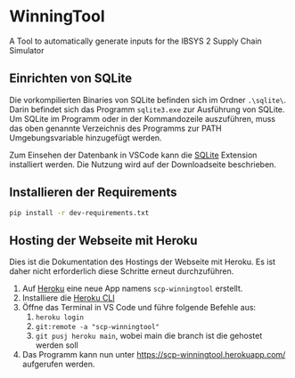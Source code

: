 # WinningTool

A Tool to automatically generate inputs for the IBSYS 2 Supply Chain Simulator

## Einrichten von SQLite
Die vorkompilierten Binaries von SQLite befinden sich im Ordner `.\sqlite\`. Darin befindet sich das Programm `sqlite3.exe` zur Ausführung von SQLite. Um SQLite im Programm oder in der Kommandozeile auszuführen, muss das oben genannte Verzeichnis des Programms zur PATH Umgebungsvariable hinzugefügt werden. 

Zum Einsehen der Datenbank in VSCode kann die [SQLite](https://marketplace.visualstudio.com/items?itemName=alexcvzz.vscode-sqlite) Extension installiert werden. Die Nutzung wird auf der Downloadseite beschrieben.

## Installieren der Requirements
```sh
pip install -r dev-requirements.txt
```

## Hosting der Webseite mit Heroku 
Dies ist die Dokumentation des Hostings der Webseite mit Heroku. Es ist daher nicht erforderlich diese Schritte erneut durchzuführen.

1. Auf [Heroku](https://dashboard.heroku.com/apps) eine neue App namens `scp-winningtool` erstellt.
2. Installiere die [Heroku CLI](https://devcenter.heroku.com/articles/heroku-cli)
3. Öffne das Terminal in VS Code und führe folgende Befehle aus:
   1. `heroku login`
   2. `git:remote -a "scp-winningtool"`
   3. `git pusj heroku main`, wobei main die branch ist die gehostet werden soll
4. Das Programm kann nun unter https://scp-winningtool.herokuapp.com/ aufgerufen werden.